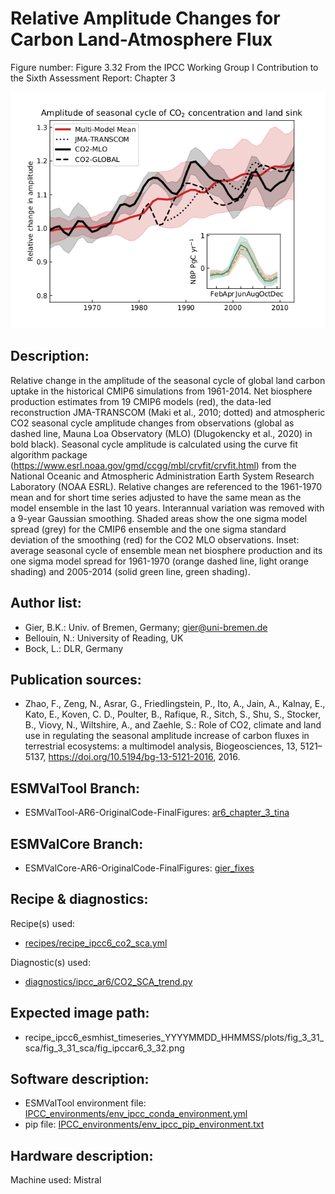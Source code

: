 
Relative Amplitude Changes for Carbon Land-Atmosphere Flux
============

Figure number: Figure 3.32
From the IPCC Working Group I Contribution to the Sixth Assessment Report: Chapter 3

![Figure 3.32](../images/ar6_wg1_chap3_figure3_32_nbp_amplitude.png?raw=true)


Description:
------------
Relative change in the amplitude of the seasonal cycle of global land carbon uptake in the historical CMIP6 simulations from 1961-2014. Net biosphere production estimates from 19 CMIP6 models (red), the data-led reconstruction JMA-TRANSCOM (Maki et al., 2010; dotted) and atmospheric CO2 seasonal cycle amplitude changes from observations (global as dashed line, Mauna Loa Observatory (MLO) (Dlugokencky et al., 2020) in bold black). Seasonal cycle amplitude is calculated using the curve fit algorithm package (https://www.esrl.noaa.gov/gmd/ccgg/mbl/crvfit/crvfit.html) from the National Oceanic and Atmospheric Administration Earth System Research Laboratory (NOAA ESRL). Relative changes are referenced to the 1961-1970 mean and for short time series adjusted to have the same mean as the model ensemble in the last 10 years. Interannual variation was removed with a 9-year Gaussian smoothing. Shaded areas show the one sigma model spread (grey) for the CMIP6 ensemble and the one sigma standard deviation of the smoothing (red) for the CO2 MLO observations. Inset: average seasonal cycle of ensemble mean net biosphere production and its one sigma model spread for 1961-1970 (orange dashed line, light orange shading) and 2005-2014 (solid green line, green shading).


Author list:
------------
- Gier, B.K.: Univ. of Bremen, Germany; gier@uni-bremen.de
- Bellouin, N.: University of Reading, UK
- Bock, L.: DLR, Germany

Publication sources:
--------------------
- Zhao, F., Zeng, N., Asrar, G., Friedlingstein, P., Ito, A., Jain, A., Kalnay, E., Kato, E., Koven, C. D., Poulter, B., Rafique, R., Sitch, S., Shu, S., Stocker, B., Viovy, N., Wiltshire, A., and Zaehle, S.: Role of CO2, climate and land use in regulating the seasonal amplitude increase of carbon fluxes in terrestrial ecosystems: a multimodel analysis, Biogeosciences, 13, 5121–5137, https://doi.org/10.5194/bg-13-5121-2016, 2016. 


ESMValTool Branch:
------------------
- ESMValTool-AR6-OriginalCode-FinalFigures: [ar6_chapter_3_tina](https://github.com/ESMValGroup/ESMValTool-AR6-OriginalCode-FinalFigures/tree/ar6_chapter_3_tina/)


ESMValCore Branch:
------------------
- ESMValCore-AR6-OriginalCode-FinalFigures: [gier_fixes](https://github.com/ESMValGroup/ESMValCore-AR6-OriginalCode-FinalFigures/tree/gier_fixes)


Recipe & diagnostics:
---------------------
Recipe(s) used: 
- [recipes/recipe_ipcc6_co2_sca.yml](https://github.com/ESMValGroup/ESMValTool-AR6-OriginalCode-FinalFigures/blob/ar6_chapter_3_tina/esmvaltool/recipes/recipe_ipcc6_co2_sca.yml)

Diagnostic(s) used:
- [diagnostics/ipcc_ar6/CO2_SCA_trend.py](https://github.com/ESMValGroup/ESMValTool-AR6-OriginalCode-FinalFigures/blob/ar6_chapter_3_tina/esmvaltool/diag_scripts/ipcc_ar6/CO2_SCA_trend.py)


Expected image path:
--------------------
- recipe_ipcc6_esmhist_timeseries_YYYYMMDD_HHMMSS/plots/fig_3_31_sca/fig_3_31_sca/fig_ipccar6_3_32.png


Software description:
---------------------
- ESMValTool environment file: [IPCC_environments/env_ipcc_conda_environment.yml](https://github.com/ESMValGroup/ESMValTool-AR6-OriginalCode-FinalFigures/blob/main/IPCC_environments/env_ipcc_conda_environment.yml)
- pip file: [IPCC_environments/env_ipcc_pip_environment.txt](https://github.com/ESMValGroup/ESMValTool-AR6-OriginalCode-FinalFigures/blob/main/IPCC_environments/env_ipcc_pip_environment.txt)


Hardware description:
---------------------
Machine used: Mistral

